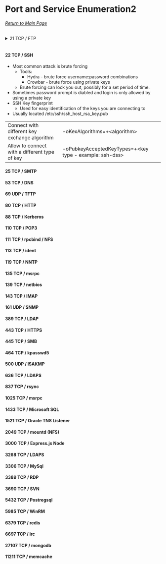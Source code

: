 # Port and Service Enumeration2

###### [Return to Main Page](/index.md)

<details>
  <summary>21 TCP / FTP</summary>
  <br>
  
- ftp
  
  |||
    | ------------- | ------------- |
    | Connect to server  | ftp \<ip address\> |
    | Upload file | ftp> put \<file\>  |
    | Download file  | ftp> get \<file\>  |
    | Upload multiple files | ftp> mput *[.txt/.php/etc..] |
    | Download multiple files | ftp> mget *[.txt/.php/etc..] |
    | Turn off prompt while downloading files | ftp> prompt off |
    | Set mode to binary | ftp> binary |
  
- wget
  
  |||
    | ------------- | ------------- |
    | Recursively download FTP contents  | wget -r ftp://\<user\>@\<ip address\> --password=\<password\><br> wget -r ftp://\<user\>:\<password\>@\<ip address\> |
    | Mirror FTP | wget --mirror ftp://\<user\>:\<password\>@\<ip address\>  |
  
- Proftp
  - Can copy file to/from directories over FTP using write permissions
  
    |||
      | ------------- | ------------- |
      | Connect to FTP Server  | telnet \<ip address\> \<port\> |
      | Select file to copy | telnet> site cpfr \<file to copy\>  |
      | Select file to copy | telnet> site cpto \<directory to copy to\>  |

  </details>
  <br>
  
#### 22 TCP / SSH
  
  - Most common attack is brute forcing
    - Tools:
      - Hydra - brute force username:password combinations
      - Crowbar - brute force using private keys
     - Brute forcing can lock you out, possibly for a set period of time.
  - Sometimes password prompt is diabled and login is only allowed by using a private key
  - SSH Key fingerprint
    - Used for easy identification of the keys you are connecting to
  - Usually located /etc/ssh/ssh_host_rsa_key.pub

|||
  | ------------- | ------------- |
  | Connect with different key exchange algorithm | -oKexAlgorithms=+\<algorithm\> |
  |Allow to connect with a different type of key|-oPubkeyAcceptedKeyTypes=+\<key type - example: ssh-dss\>|

  
#### 25 TCP / SMTP
  
#### 53 TCP / DNS
  
#### 69 UDP / TFTP
  
#### 80 TCP / HTTP
  
#### 88 TCP / Kerberos
  
#### 110 TCP / POP3
  
#### 111 TCP / rpcbind / NFS
  
#### 113 TCP / ident
  
#### 119 TCP / NNTP
  
#### 135 TCP / msrpc
  
#### 139 TCP / netbios
#### 143 TCP / IMAP
#### 161 UDP / SNMP
#### 389 TCP / LDAP
#### 443 TCP / HTTPS
#### 445 TCP / SMB
#### 464 TCP / kpasswd5
#### 500 UDP / ISAKMP
#### 636 TCP / LDAPS
#### 837 TCP / rsync
#### 1025 TCP / msrpc
#### 1433 TCP / Microsoft SQL
#### 1521 TCP / Oracle TNS Listener
#### 2049 TCP / mountd (NFS)
#### 3000 TCP / Express.js Node
#### 3268 TCP / LDAPS
#### 3306 TCP / MySql
#### 3389 TCP / RDP
#### 3690 TCP / SVN
#### 5432 TCP / Postregsql
#### 5985 TCP / WinRM
#### 6379 TCP / redis
#### 6697 TCP / irc
#### 27107 TCP / mongodb
#### 11211 TCP / memcache
